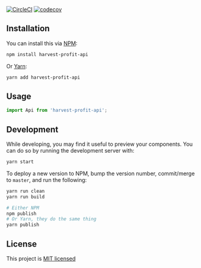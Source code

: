 [![CircleCI](https://circleci.com/gh/HarvestProfit/harvest-profit-api.svg?style=svg&circle-token=73f1c0d9f7795616f84673df728141cc00fb0454)](https://circleci.com/gh/HarvestProfit/harvest-profit-api)
[![codecov](https://codecov.io/gh/HarvestProfit/harvest-profit-api/branch/master/graph/badge.svg)](https://codecov.io/gh/HarvestProfit/harvest-profit-api)


## Installation
You can install this via [NPM](https://www.npmjs.com/):
```bash
npm install harvest-profit-api
```
Or [Yarn](https://yarnpkg.com/en/):
```bash
yarn add harvest-profit-api
```

## Usage

```js static
import Api from 'harvest-profit-api';
```
## Development
While developing, you may find it useful to preview your components. You can do so by running the development server with:
```bash
yarn start
```

To deploy a new version to NPM, bump the version number, commit/merge to `master`, and run the following:
```bash
yarn run clean
yarn run build

# Either NPM
npm publish
# Or Yarn, they do the same thing
yarn publish
```

## License
This project is [MIT licensed](https://github.com/HarvestProfit/harvest-profit-api/blob/master/LICENSE)
